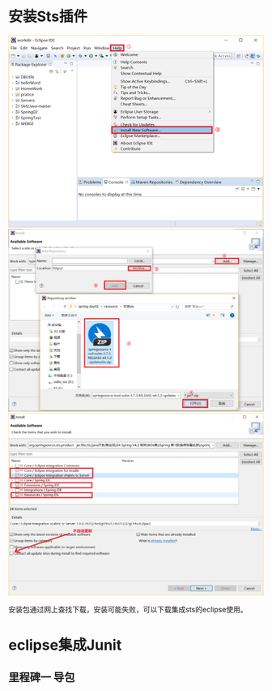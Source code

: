 # 安装Sts插件
![fail](img/5.1.PNG)<br>
![fail](img/5.2.PNG)<br>
![fail](img/5.3.PNG)<br>

安装包通过网上查找下载，安装可能失败，可以下载集成sts的eclipse使用。<br>

# eclipse集成Junit
## 里程碑一 导包
